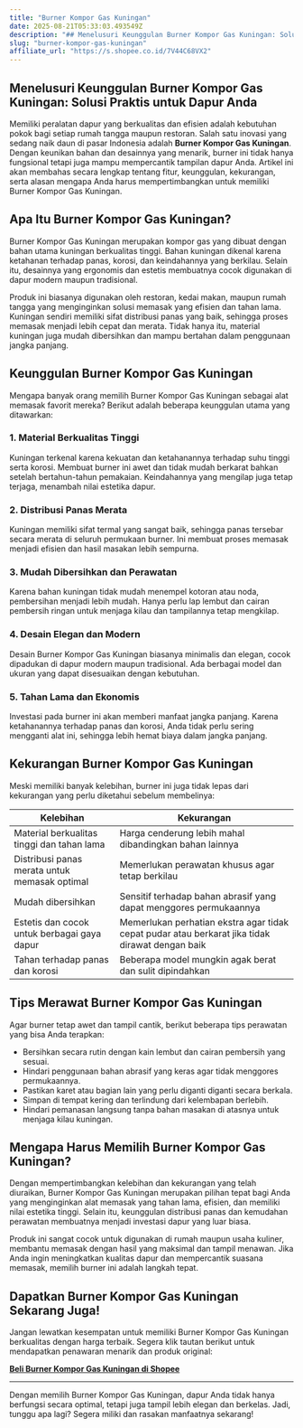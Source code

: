 ```yaml
---
title: "Burner Kompor Gas Kuningan"
date: 2025-08-21T05:33:03.493549Z
description: "## Menelusuri Keunggulan Burner Kompor Gas Kuningan: Solusi Praktis untuk Dapur Anda..."
slug: "burner-kompor-gas-kuningan"
affiliate_url: "https://s.shopee.co.id/7V44C68VX2"
---
```

## Menelusuri Keunggulan Burner Kompor Gas Kuningan: Solusi Praktis untuk Dapur Anda

Memiliki peralatan dapur yang berkualitas dan efisien adalah kebutuhan pokok bagi setiap rumah tangga maupun restoran. Salah satu inovasi yang sedang naik daun di pasar Indonesia adalah **Burner Kompor Gas Kuningan**. Dengan keunikan bahan dan desainnya yang menarik, burner ini tidak hanya fungsional tetapi juga mampu mempercantik tampilan dapur Anda. Artikel ini akan membahas secara lengkap tentang fitur, keunggulan, kekurangan, serta alasan mengapa Anda harus mempertimbangkan untuk memiliki Burner Kompor Gas Kuningan.

## Apa Itu Burner Kompor Gas Kuningan?

Burner Kompor Gas Kuningan merupakan kompor gas yang dibuat dengan bahan utama kuningan berkualitas tinggi. Bahan kuningan dikenal karena ketahanan terhadap panas, korosi, dan keindahannya yang berkilau. Selain itu, desainnya yang ergonomis dan estetis membuatnya cocok digunakan di dapur modern maupun tradisional.

Produk ini biasanya digunakan oleh restoran, kedai makan, maupun rumah tangga yang menginginkan solusi memasak yang efisien dan tahan lama. Kuningan sendiri memiliki sifat distribusi panas yang baik, sehingga proses memasak menjadi lebih cepat dan merata. Tidak hanya itu, material kuningan juga mudah dibersihkan dan mampu bertahan dalam penggunaan jangka panjang.

## Keunggulan Burner Kompor Gas Kuningan

Mengapa banyak orang memilih Burner Kompor Gas Kuningan sebagai alat memasak favorit mereka? Berikut adalah beberapa keunggulan utama yang ditawarkan:

### 1. Material Berkualitas Tinggi

Kuningan terkenal karena kekuatan dan ketahanannya terhadap suhu tinggi serta korosi. Membuat burner ini awet dan tidak mudah berkarat bahkan setelah bertahun-tahun pemakaian. Keindahannya yang mengilap juga tetap terjaga, menambah nilai estetika dapur.

### 2. Distribusi Panas Merata

Kuningan memiliki sifat termal yang sangat baik, sehingga panas tersebar secara merata di seluruh permukaan burner. Ini membuat proses memasak menjadi efisien dan hasil masakan lebih sempurna.

### 3. Mudah Dibersihkan dan Perawatan

Karena bahan kuningan tidak mudah menempel kotoran atau noda, pembersihan menjadi lebih mudah. Hanya perlu lap lembut dan cairan pembersih ringan untuk menjaga kilau dan tampilannya tetap mengkilap.

### 4. Desain Elegan dan Modern

Desain Burner Kompor Gas Kuningan biasanya minimalis dan elegan, cocok dipadukan di dapur modern maupun tradisional. Ada berbagai model dan ukuran yang dapat disesuaikan dengan kebutuhan.

### 5. Tahan Lama dan Ekonomis

Investasi pada burner ini akan memberi manfaat jangka panjang. Karena ketahanannya terhadap panas dan korosi, Anda tidak perlu sering mengganti alat ini, sehingga lebih hemat biaya dalam jangka panjang.

## Kekurangan Burner Kompor Gas Kuningan

Meski memiliki banyak kelebihan, burner ini juga tidak lepas dari kekurangan yang perlu diketahui sebelum membelinya:

| **Kelebihan** | **Kekurangan** |
| --- | --- |
| Material berkualitas tinggi dan tahan lama | Harga cenderung lebih mahal dibandingkan bahan lainnya |
| Distribusi panas merata untuk memasak optimal | Memerlukan perawatan khusus agar tetap berkilau |
| Mudah dibersihkan | Sensitif terhadap bahan abrasif yang dapat menggores permukaannya |
| Estetis dan cocok untuk berbagai gaya dapur | Memerlukan perhatian ekstra agar tidak cepat pudar atau berkarat jika tidak dirawat dengan baik |
| Tahan terhadap panas dan korosi | Beberapa model mungkin agak berat dan sulit dipindahkan |

## Tips Merawat Burner Kompor Gas Kuningan

Agar burner tetap awet dan tampil cantik, berikut beberapa tips perawatan yang bisa Anda terapkan:

- Bersihkan secara rutin dengan kain lembut dan cairan pembersih yang sesuai.
- Hindari penggunaan bahan abrasif yang keras agar tidak menggores permukaannya.
- Pastikan karet atau bagian lain yang perlu diganti diganti secara berkala.
- Simpan di tempat kering dan terlindung dari kelembapan berlebih.
- Hindari pemanasan langsung tanpa bahan masakan di atasnya untuk menjaga kilau kuningan.

## Mengapa Harus Memilih Burner Kompor Gas Kuningan?

Dengan mempertimbangkan kelebihan dan kekurangan yang telah diuraikan, Burner Kompor Gas Kuningan merupakan pilihan tepat bagi Anda yang menginginkan alat memasak yang tahan lama, efisien, dan memiliki nilai estetika tinggi. Selain itu, keunggulan distribusi panas dan kemudahan perawatan membuatnya menjadi investasi dapur yang luar biasa.

Produk ini sangat cocok untuk digunakan di rumah maupun usaha kuliner, membantu memasak dengan hasil yang maksimal dan tampil menawan. Jika Anda ingin meningkatkan kualitas dapur dan mempercantik suasana memasak, memilih burner ini adalah langkah tepat.

## Dapatkan Burner Kompor Gas Kuningan Sekarang Juga!

Jangan lewatkan kesempatan untuk memiliki Burner Kompor Gas Kuningan berkualitas dengan harga terbaik. Segera klik tautan berikut untuk mendapatkan penawaran menarik dan produk original:

[**Beli Burner Kompor Gas Kuningan di Shopee**](https://s.shopee.co.id/7V44C68VX2)

---

Dengan memilih Burner Kompor Gas Kuningan, dapur Anda tidak hanya berfungsi secara optimal, tetapi juga tampil lebih elegan dan berkelas. Jadi, tunggu apa lagi? Segera miliki dan rasakan manfaatnya sekarang!